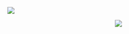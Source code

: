 ![](https://raw.githubusercontent.com/halfrost/halfrost/master/icons/header_.png)

<p align="center">
  <img src="https://readme-typing-svg.herokuapp.com?font=Merriweather&duration=3000&pause=1500&color=00E9EE&center=true&vCenter=true&height=40&lines=Hey+there!+I'm+Hemant+Chaubey+%F0%9F%98%8E;a+FullStack+Developer+%E2%9D%84;a+web3+enthusiast+%F0%9F%92%BB;who+loves+to+build+%F0%9F%9B%A0;and+contribute+to+projects+%E2%9C%A8">
</p>
